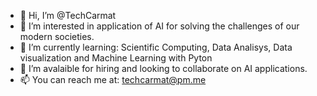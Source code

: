 - 👋 Hi, I’m @TechCarmat
- 👀 I’m interested in application of AI for solving the challenges of our modern societies. 
- 🌱 I’m currently learning: Scientific Computing, Data Analisys, Data visualization and Machine Learning with Pyton
- 💞️ I’m avalaible for hiring and looking to collaborate on AI applications.
- 📫 You can reach me at: techcarmat@pm.me

<!---
carmat88/carmat88 is a ✨ special ✨ repository because its `README.md` (this file) appears on your GitHub profile.
You can click the Preview link to take a look at your changes.
--->
